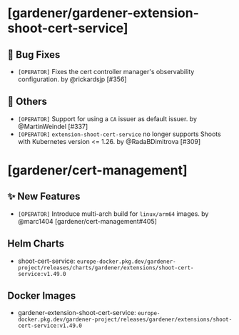 # [gardener/gardener-extension-shoot-cert-service]

## 🐛 Bug Fixes

- `[OPERATOR]` Fixes the cert controller manager's observability configuration. by @rickardsjp [#356]
## 🏃 Others

- `[OPERATOR]` Support for using a `CA` issuer as default issuer. by @MartinWeindel [#337]
- `[OPERATOR]` `extension-shoot-cert-service` no longer supports Shoots with Кubernetes version <= 1.26. by @RadaBDimitrova [#309]
# [gardener/cert-management]

## ✨ New Features

- `[OPERATOR]` Introduce multi-arch build for `linux/arm64` images. by @marc1404 [gardener/cert-management#405]

## Helm Charts
- shoot-cert-service: `europe-docker.pkg.dev/gardener-project/releases/charts/gardener/extensions/shoot-cert-service:v1.49.0`
## Docker Images
- gardener-extension-shoot-cert-service: `europe-docker.pkg.dev/gardener-project/releases/gardener/extensions/shoot-cert-service:v1.49.0`
